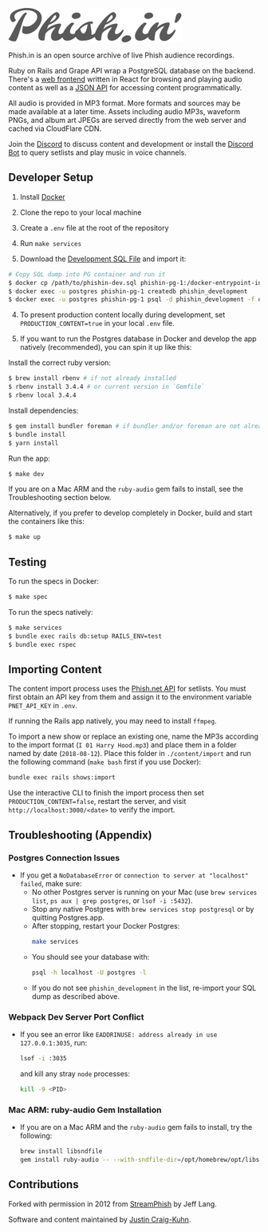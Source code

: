 ![Phish.in Logo](app/javascript/images/logo-full.png)

Phish.in is an open source archive of live Phish audience recordings.

Ruby on Rails and Grape API wrap a PostgreSQL database on the backend. There's a [web frontend](https://phish.in) written in React for browsing and playing audio content as well as a [JSON API](https://petstore.swagger.io/?url=https%3A%2F%2Fphish.in/api/v2/swagger_doc) for accessing content programmatically.

All audio is provided in MP3 format. More formats and sources may be made available at a later time. Assets including audio MP3s, waveform PNGs, and album art JPEGs are served directly from the web server and cached via CloudFlare CDN.

Join the [Discord](https://discord.gg/KZWFsNN) to discuss content and development or install the [Discord Bot](https://github.com/jcraigk/phishin-discord) to query setlists and play music in voice channels.


## Developer Setup

1. Install [Docker](https://www.docker.com/)

2. Clone the repo to your local machine
3. Create a `.env` file at the root of the repository
4. Run `make services`

5. Download the [Development SQL File](https://www.dropbox.com/scl/fi/6zv4bzxxcjgv3ouv8d3ek/phishin-dev.sql?rlkey=4trafp2vxcgc1iuuq36yhl9gc&st=74yocl1s) and import it:

```bash
# Copy SQL dump into PG container and run it
$ docker cp /path/to/phishin-dev.sql phishin-pg-1:/docker-entrypoint-initdb.d/data.sql
$ docker exec -u postgres phishin-pg-1 createdb phishin_development
$ docker exec -u postgres phishin-pg-1 psql -d phishin_development -f docker-entrypoint-initdb.d/data.sql
```

4. To present production content locally during development, set `PRODUCTION_CONTENT=true` in your local `.env` file.

5. If you want to run the Postgres database in Docker and develop the app natively (recommended), you can spin it up like this:

Install the correct ruby version:
```bash
$ brew install rbenv # if not already installed
$ rbenv install 3.4.4 # or current version in `Gemfile`
$ rbenv local 3.4.4
```

Install dependencies:
```bash
$ gem install bundler foreman # if bundler and/or foreman are not already installed
$ bundle install
$ yarn install
```

Run the app:
```bash
$ make dev
```

If you are on a Mac ARM and the `ruby-audio` gem fails to install, see the Troubleshooting section below.

Alternatively, if you prefer to develop completely in Docker, build and start the containers like this:

```bash
$ make up
```

## Testing

To run the specs in Docker:

```bash
$ make spec
```

To run the specs natively:

```bash
$ make services
$ bundle exec rails db:setup RAILS_ENV=test
$ bundle exec rspec
```

## Importing Content

The content import process uses the [Phish.net API](https://docs.phish.net/) for setlists. You must first obtain an API key from them and assign it to the environment variable `PNET_API_KEY` in `.env`.

If running the Rails app natively, you may need to install `ffmpeg`.

To import a new show or replace an existing one, name the MP3s according to the import format (`I 01 Harry Hood.mp3`) and place them in a folder named by date (`2018-08-12`). Place this folder in `./content/import` and run the following command (`make bash` first if you use Docker):

```bash
bundle exec rails shows:import
```

Use the interactive CLI to finish the import process then set `PRODUCTION_CONTENT=false`, restart the server, and visit `http://localhost:3000/<date>` to verify the import.


## Troubleshooting (Appendix)

### Postgres Connection Issues
- If you get a `NoDatabaseError` or `connection to server at "localhost" failed`, make sure:
  - No other Postgres server is running on your Mac (use `brew services list`, `ps aux | grep postgres`, or `lsof -i :5432`).
  - Stop any native Postgres with `brew services stop postgresql` or by quitting Postgres.app.
  - After stopping, restart your Docker Postgres:
    ```sh
    make services
    ```
  - You should see your database with:
    ```sh
    psql -h localhost -U postgres -l
    ```
  - If you do not see `phishin_development` in the list, re-import your SQL dump as described above.

### Webpack Dev Server Port Conflict
- If you see an error like `EADDRINUSE: address already in use 127.0.0.1:3035`, run:
  ```sh
  lsof -i :3035
  ```
  and kill any stray `node` processes:
  ```sh
  kill -9 <PID>
  ```

### Mac ARM: ruby-audio Gem Installation
- If you are on a Mac ARM and the `ruby-audio` gem fails to install, try the following:
  ```sh
  brew install libsndfile
  gem install ruby-audio -- --with-sndfile-dir=/opt/homebrew/opt/libsndfile
  ```

## Contributions

Forked with permission in 2012 from [StreamPhish](https://github.com/jeffplang/streamphish/) by Jeff Lang.

Software and content maintained by [Justin Craig-Kuhn](https://github.com/jcraigk).
